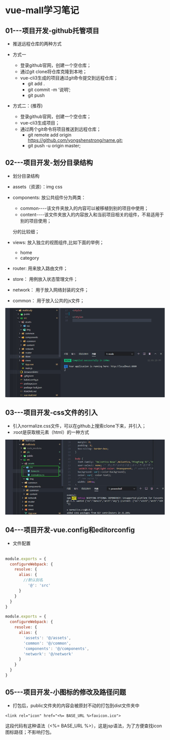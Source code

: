 # vue-mall学习笔记

## 01---项目开发-github托管项目

- 推送远程仓库的两种方式
- 方式一
  - 登录github官网，创建一个空仓库；
  - 通过git clone将仓库克隆到本地；
  - vue-cli3生成的项目通过git命令提交到远程仓库；
    - git add .
    - git commit -m ‘说明’;
    - git push

- 方式二：(推荐)
  - 登录github官网，创建一个空仓库；
  - vue-cli3生成项目；
  - 通过两个git命令将项目推送到远程仓库；
    - git remote add origin https://github.com/yongshenstrong/name.git;
    - git push -u origin master;

## 02---项目开发-划分目录结构

- 划分目录结构

- assets（资源）：img  css

- components:   放公共组件分为两类：

  - common----该文件夹放入的内容可以被移植到别的项目中使用；
  - content----该文件夹放入的内容放入和当前项目相关的组件，不易适用于别的项目使用；

  分的比较细；

- views:   放入独立的视图组件,比如下面的举例；
  - home
  - category
- router:   用来放入路由文件；
- store：   用例放入状态管理文件；
- network： 用于放入网络封装的文件；
- common： 用于放入公共的js文件；

![1](./pic/目录划分.jpg)

## 03---项目开发-css文件的引入

- 引入normalize.css文件，可以在github上搜索clone下来，并引入；
- :root是获取根元素（html）的一种方式

![1](./pic/引入CSS.jpg)

## 04---项目开发-vue.config和editorconfig

- 文件配置

```javascript

module.exports = {
  configureWebpack: {
    resolve: {
      alias: {
        //默认别名
          '@': 'src'
      }
    }
  }
}
```

```javascript
module.exports = {
  configureWebpack: {
    resolve: {
      alias: {
        'assets': '@/assets',
        'common': '@/common',
        'components': '@/components',
        'network': '@/network'
      }
    }
  }
}
```

## 05---项目开发-小图标的修改及路径问题

- 打包后，public文件夹的内容会被原封不动的打包到dist文件夹中

```
<link rel="icon" href="<%= BASE_URL %>favicon.ico">
```

这段代码有这种语法（<%= BASE_URL %>），这是jsp语法，为了方便查找icon图标路径；不影响打包。